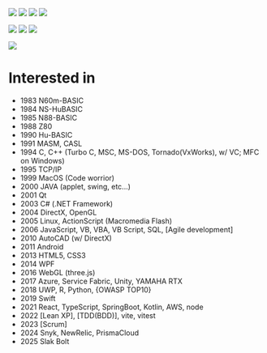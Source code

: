 ![](https://komarev.com/ghpvc/?username=mtonosaki&label=Profile%20Views&color=008042&style=flat&label=Visitors)
![](https://komarev.com/ghpvc/?username=mtonosaki)
![](https://img.shields.io/github/followers/mtonosaki?label=follow&logo=github&style=flat)
![](https://img.shields.io/badge/dynamic/json?&label=total%20forks&color=008042&style=flat&style=for-the-badge&query=%24.forks&url=https://api.github-star-counter.workers.dev/user/mtonosaki)

![](https://github-profile-summary-cards.vercel.app/api/cards/profile-details?username=mtonosaki)
![](https://github-readme-streak-stats.herokuapp.com/?user=mtonosaki)
![](https://github-readme-stats.vercel.app/api/top-langs/?username=mtonosaki&layout=compact)

![](https://github-profile-trophy.vercel.app/?username=mtonosaki)

# Interested in
- 1983 N60m-BASIC
- 1984 NS-HuBASIC
- 1985 N88-BASIC
- 1988 Z80
- 1990 Hu-BASIC
- 1991 MASM, CASL
- 1994 C, C++ (Turbo C, MSC, MS-DOS, Tornado(VxWorks), w/ VC; MFC on Windows)
- 1995 TCP/IP
- 1999 MacOS (Code worrior)
- 2000 JAVA (applet, swing, etc...)
- 2001 Qt
- 2003 C# (.NET Framework)
- 2004 DirectX, OpenGL
- 2005 Linux, ActionScript (Macromedia Flash)
- 2006 JavaScript, VB, VBA, VB Script, SQL, [Agile development]
- 2010 AutoCAD (w/ DirectX)
- 2011 Android
- 2013 HTML5, CSS3
- 2014 WPF
- 2016 WebGL (three.js)
- 2017 Azure, Service Fabric, Unity, YAMAHA RTX
- 2018 UWP, R, Python, {OWASP TOP10}
- 2019 Swift
- 2021 React, TypeScript, SpringBoot, Kotlin, AWS, node
- 2022 [Lean XP], [TDD(BDD)], vite, vitest
- 2023 [Scrum]
- 2024 Snyk, NewRelic, PrismaCloud
- 2025 Slak Bolt

